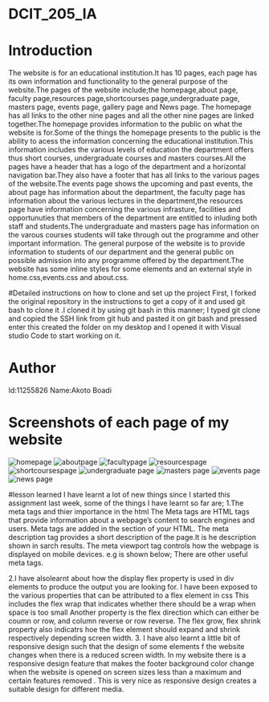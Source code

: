 # DCIT_205_IA

# Introduction 
The website is for  an educational institution.It has 10 pages, each page has its own information and functionality to the general purpose of the website.The pages of the website include;the homepage,about page, faculty page,resources page,shortcourses page,undergraduate page, masters page, events page, gallery page and News page.
The homepage has all links to the other nine pages and all the other nine pages are linked together.The homepage provides information to the public on what the website is for.Some of the things the homepage presents to the public is the ability to acess the information concerning the educational institution.This information includes the various levels of education the department offers thus short courses, undergraduate courses and masters courses.All the pages have a header that has a logo of the department and a horizontal navigation bar.They also have  a footer that has all links to the various pages of the website.The events page shows the upcoming and past events, the about page has information about the department, the faculty page has information about the various lectures in the department,the resources page have information concerning the various infrasture, facilities and opportunuties that members of the department are entitled to inluding both staff and students.The undergraduate and masters page has information on the varous courses students will take through out the programme and other important information.
The general purpose of the website is to provide information to students of our department and the general public on possible admission into any programme offered by the department.The website has some inline styles for some elements and an external style in home.css,events.css and about.css.

#Detailed instructions on how to clone and set up the project
First, I forked the original repository in the instructions  to get a copy of it and used git bash to clone it .I cloned it by using git bash in this manner; I typed git clone and copied the SSH link from git hub  and pasted it on git bash and pressed enter this created  the  folder on my desktop and I opened it with Visual studio Code to start working on it.
# Author
Id:11255826   Name:Akoto Boadi
# Screenshots of each page of my website
![homepage](screenshots/homepage.jpeg)
![aboutpage](screenshots/aboutpage.jpeg)
![facultypage](screenshots/ourfaculty.jpeg)
![resourcespage](screenshots/resources.jpeg)
![shortcoursespage](screenshots/shortcoursespage.jpeg)
![undergraduate page](screenshots/undergraduate.jpeg)
![masters page](screenshots/masters.jpeg)
![events page](screenshots/events.jpeg)
![news page](screenshots/news.jpeg)


#lesson learned
I have learnt a lot of new things since I started this assignment last week, some of the things I have learnt so far are;
1.The meta tags and thier importance in the html 
The Meta tags are HTML tags that provide information about a webpage’s content to search engines and users.
Meta tags are  added in the <head> section of your HTML. 
The meta description tag provides a short description of the page.It is he description shown in sarch results.
The meta viewport tag controls how the webpage is displayed on mobile devices.
e.g is shown below;
<meta name="viewport" content="width=device-width, initial-scale=1.0">
There are other useful meta tags.

2.I have alsolearnt about how the display flex property is used in div elements to produce the output you are looking for.
I have been exposed to the various properties that can be attributed to a flex element in css
This includes the flex wrap that indicates whether there should be a wrap when space is too small
Another property is the flex direction  which can either be coumn or row, and column reverse or row reverse.
The flex grow, flex shrink property also  indicatrs hoe the flex element should expand and shrink respectively depending
screen width.
3. I have also learnt a little bit of responsive design such that the design of some elements f the website changes when there is a reduced screen width.
In my website there is a responsive design feature that makes the footer background color change when the website is opened on screen sizes
less than a maximum and certain features removed . This is very nice as responsive design creates a suitable design for different media.




